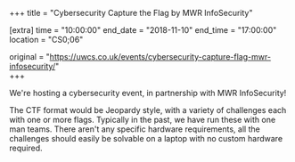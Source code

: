 +++
title = "Cybersecurity Capture the Flag by MWR InfoSecurity"

[extra]
time = "10:00:00"
end_date = "2018-11-10"
end_time = "17:00:00"
location = "CS0;06"

original = "https://uwcs.co.uk/events/cybersecurity-capture-flag-mwr-infosecurity/"    
+++

We're hosting a cybersecurity event, in partnership with MWR InfoSecurity\!  

The CTF format would be Jeopardy style, with a variety of challenges each with one or more flags. Typically in the past, we have run these with one man teams. There aren't any specific hardware requirements, all the challenges should easily be solvable on a laptop with no custom hardware required.

